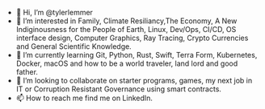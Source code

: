 - 👋 Hi, I’m @tylerlemmer
- 👀 I’m interested in Family, Climate Resiliancy,The Economy, A New Indiginousness for the People of Earth, Linux, Dev/Ops, CI/CD, OS interface design, 
Computer Graphics, Ray Tracing, Crypto Currencies and General Scientific Knowledge.
- 🌱 I’m currently learning Git, Python, Rust, Swift, Terra Form, Kubernetes, Docker, macOS and how to be a world traveler, land lord and good father.
- 💞️ I’m looking to collaborate on starter programs, games, my next job in IT or Corruption Resistant Governance using smart contracts.
- 📫 How to reach me find me on LinkedIn.

<!---
tylerlemmer/tylerlemmer is a ✨ special ✨ repository because its `README.md` (this file) appears on your GitHub profile.
You can click the Preview link to take a look at your changes.
--->

